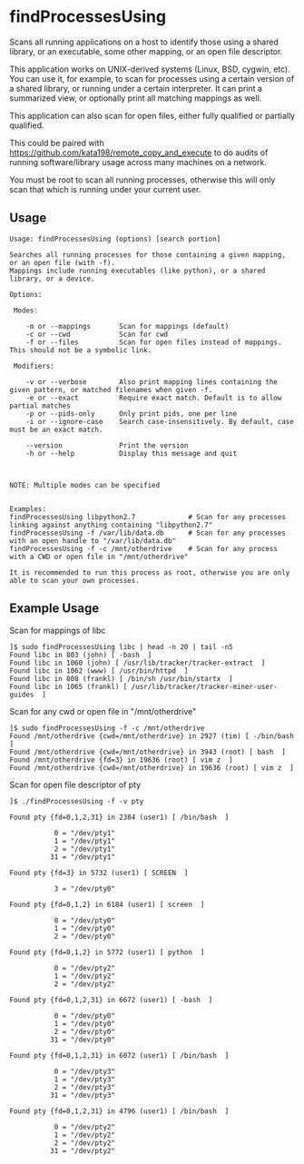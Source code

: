 # findProcessesUsing
Scans all running applications on a host to identify those using a shared library, or an executable, some other mapping, or an open file descriptor.


This application works on UNIX-derived systems (Linux, BSD, cygwin, etc). You can use it, for example, to scan for processes using a certain version of a shared library, or running under a certain interpreter. It can print a summarized view, or optionally print all matching mappings as well.

This application can also scan for open files, either fully qualified or partially qualified.

This could be paired with https://github.com/kata198/remote_copy_and_execute to do audits of running software/library usage across many machines on a network.


You must be root to scan all running processes, otherwise this will only scan that which is running under your current user.


Usage
-----


	Usage: findProcessesUsing (options) [search portion]

	Searches all running processes for those containing a given mapping, or an open file (with -f). 
	Mappings include running executables (like python), or a shared library, or a device.

	Options:

	 Modes:

		-m or --mappings       Scan for mappings (default)
		-c or --cwd            Scan for cwd
		-f or --files          Scan for open files instead of mappings. This should not be a symbolic link.

	 Modifiers:

		-v or --verbose        Also print mapping lines containing the given pattern, or matched filenames when given -f.
		-e or --exact          Require exact match. Default is to allow partial matches
		-p or --pids-only      Only print pids, one per line
		-i or --ignore-case    Search case-insensitively. By default, case must be an exact match.

		--version              Print the version
		-h or --help           Display this message and quit



	NOTE: Multiple modes can be specified


	Examples: 
	findProcessesUsing libpython2.7             # Scan for any processes linking against anything containing "libpython2.7"
	findProcessesUsing -f /var/lib/data.db      # Scan for any processes with an open handle to "/var/lib/data.db"
	findProcessesUsing -f -c /mnt/otherdrive    # Scan for any process with a CWD or open file in "/mnt/otherdrive"

	It is recommended to run this process as root, otherwise you are only able to scan your own processes.


Example Usage
-------------

Scan for mappings of libc


	]$ sudo findProcessesUsing libc | head -n 20 | tail -n5
	Found libc in 803 (john) [ -bash  ]
	Found libc in 1060 (john) [ /usr/lib/tracker/tracker-extract  ]
	Found libc in 1062 (www) [ /usr/bin/httpd  ]
	Found libc in 808 (frankl) [ /bin/sh /usr/bin/startx  ]
	Found libc in 1065 (frankl) [ /usr/lib/tracker/tracker-miner-user-guides  ]


Scan for any cwd or open file in "/mnt/otherdrive"

	]$ sudo findProcessesUsing -f -c /mnt/otherdrive
	Found /mnt/otherdrive {cwd=/mnt/otherdrive} in 2927 (tim) [ -/bin/bash  ]
	Found /mnt/otherdrive {cwd=/mnt/otherdrive} in 3943 (root) [ bash  ]
	Found /mnt/otherdrive {fd=3} in 19636 (root) [ vim z  ]
	Found /mnt/otherdrive {cwd=/mnt/otherdrive} in 19636 (root) [ vim z  ]



Scan for open file descriptor of pty


	]$ ./findProcessesUsing -f -v pty

	Found pty {fd=0,1,2,31} in 2384 (user1) [ /bin/bash  ]

			   0 = "/dev/pty1"
			   1 = "/dev/pty1"
			   2 = "/dev/pty1"
			  31 = "/dev/pty1"

	Found pty {fd=3} in 5732 (user1) [ SCREEN  ]

			   3 = "/dev/pty0"

	Found pty {fd=0,1,2} in 6184 (user1) [ screen  ]

			   0 = "/dev/pty0"
			   1 = "/dev/pty0"
			   2 = "/dev/pty0"

	Found pty {fd=0,1,2} in 5772 (user1) [ python  ]

			   0 = "/dev/pty2"
			   1 = "/dev/pty2"
			   2 = "/dev/pty2"

	Found pty {fd=0,1,2,31} in 6672 (user1) [ -bash  ]

			   0 = "/dev/pty0"
			   1 = "/dev/pty0"
			   2 = "/dev/pty0"
			  31 = "/dev/pty0"

	Found pty {fd=0,1,2,31} in 6072 (user1) [ /bin/bash  ]

			   0 = "/dev/pty3"
			   1 = "/dev/pty3"
			   2 = "/dev/pty3"
			  31 = "/dev/pty3"

	Found pty {fd=0,1,2,31} in 4796 (user1) [ /bin/bash  ]

			   0 = "/dev/pty2"
			   1 = "/dev/pty2"
			   2 = "/dev/pty2"
			  31 = "/dev/pty2"

